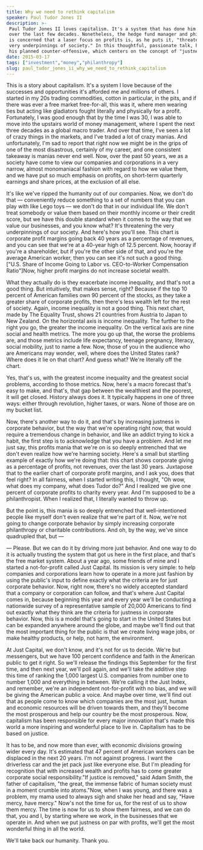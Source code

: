 ```yaml
---
title: Why we need to rethink capitalism
speaker: Paul Tudor Jones II
description: >-
 Paul Tudor Jones II loves capitalism. It's a system that has done him very well
 over the last few decades. Nonetheless, the hedge fund manager and philanthropist
 is concerned that a laser focus on profits is, as he puts it, "threatening the
 very underpinnings of society." In this thoughtful, passionate talk, he outlines
 his planned counter-offensive, which centers on the concept of "justness."
date: 2015-03-17
tags: ["investment","money","philanthropy"]
slug: paul_tudor_jones_ii_why_we_need_to_rethink_capitalism
---
```


This is a story about capitalism. It's a system I love because of the successes and
opportunities it's afforded me and millions of others. I started in my 20s trading
commodities, cotton in particular, in the pits, and if there was ever a free market
free-for-all, this was it, where men wearing ties but acting like gladiators fought
literally and physically for a profit. Fortunately, I was good enough that by the time I
was 30, I was able to move into the upstairs world of money management, where I spent the
next three decades as a global macro trader. And over that time, I've seen a lot of crazy
things in the markets, and I've traded a lot of crazy manias. And unfortunately, I'm sad
to report that right now we might be in the grips of one of the most disastrous,
certainly of my career, and one consistent takeaway is manias never end well. Now, over the
past 50 years, we as a society have come to view our companies and corporations in a very
narrow, almost monomaniacal fashion with regard to how we value them, and we have put so
much emphasis on profits, on short-term quarterly earnings and share prices, at the
exclusion of all else.

It's like we've ripped the humanity out of our companies. Now, we don't do that —
conveniently reduce something to a set of numbers that you can play with like Lego toys —
we don't do that in our individual life. We don't treat somebody or value them based on
their monthly income or their credit score, but we have this double standard when it
comes to the way that we value our businesses, and you know what? It's threatening the
very underpinnings of our society. And here's how you'll see. This chart is corporate
profit margins going back 40 years as a percentage of revenues, and you can see that we're
at a 40-year high of 12.5 percent. Now, hooray if you're a shareholder, but if you're the
other side of that, and you're the average American worker, then you can see it's not such
a good thing. ["U.S. Share of Income Going to Labor vs. CEO-to-Worker Compensation
Ratio"]Now, higher profit margins do not increase societal wealth.

What they actually do is they exacerbate income inequality, and that's not a good thing.
But intuitively, that makes sense, right? Because if the top 10 percent of American
families own 90 percent of the stocks, as they take a greater share of corporate profits,
then there's less wealth left for the rest of society. Again, income inequality is not a
good thing. This next chart, made by The Equality Trust, shows 21 countries from Austria
to Japan to New Zealand. On the horizontal axis is income inequality. The further to the
right you go, the greater the income inequality. On the vertical axis are nine social and
health metrics. The more you go up that, the worse the problems are, and those metrics
include life expectancy, teenage pregnancy, literacy, social mobility, just to name a few.
Now, those of you in the audience who are Americans may wonder, well, where does the
United States rank? Where does it lie on that chart? And guess what? We're literally off
the chart.

Yes, that's us, with the greatest income inequality and the greatest social problems,
according to those metrics. Now, here's a macro forecast that's easy to make, and that's,
that gap between the wealthiest and the poorest, it will get closed. History always does
it. It typically happens in one of three ways: either through revolution, higher taxes, or
wars. None of those are on my bucket list. 

Now, there's another way to do it, and that's by increasing justness in corporate
behavior, but the way that we're operating right now, that would require a tremendous
change in behavior, and like an addict trying to kick a habit, the first step is to
acknowledge that you have a problem. And let me just say, this profits mania that we're on
is so deeply entrenched that we don't even realize how we're harming society. Here's a
small but startling example of exactly how we're doing that: this chart shows corporate
giving as a percentage of profits, not revenues, over the last 30 years. Juxtapose that
to the earlier chart of corporate profit margins, and I ask you, does that feel right? In
all fairness, when I started writing this, I thought, "Oh wow, what does my company, what
does Tudor do?" And I realized we give one percent of corporate profits to charity every
year. And I'm supposed to be a philanthropist. When I realized that, I literally wanted to
throw up.

But the point is, this mania is so deeply entrenched that well-intentioned people like
myself don't even realize that we're part of it. Now, we're not going to change corporate
behavior by simply increasing corporate philanthropy or charitable contributions. And oh,
by the way, we've since quadrupled that, but — 

— Please. But we can do it by driving more just behavior. And one way to do it is actually
trusting the system that got us here in the first place, and that's the free market
system. About a year ago, some friends of mine and I started a not-for-profit called Just
Capital. Its mission is very simple: to help companies and corporations learn how to
operate in a more just fashion by using the public's input to define exactly what the
criteria are for just corporate behavior. Now, right now, there's no widely accepted
standard that a company or corporation can follow, and that's where Just Capital comes in,
because beginning this year and every year we'll be conducting a nationwide survey of a
representative sample of 20,000 Americans to find out exactly what they think are the
criteria for justness in corporate behavior. Now, this is a model that's going to start in
the United States but can be expanded anywhere around the globe, and maybe we'll find out
that the most important thing for the public is that we create living wage jobs, or make
healthy products, or help, not harm, the environment.

At Just Capital, we don't know, and it's not for us to decide. We're but messengers, but
we have 100 percent confidence and faith in the American public to get it right. So we'll
release the findings this September for the first time, and then next year, we'll poll
again, and we'll take the additive step this time of ranking the 1,000 largest U.S.
companies from number one to number 1,000 and everything in between. We're calling it the
Just Index, and remember, we're an independent not-for-profit with no bias, and we will be
giving the American public a voice. And maybe over time, we'll find out that as people
come to know which companies are the most just, human and economic resources will be
driven towards them, and they'll become the most prosperous and help our country be the
most prosperous. Now, capitalism has been responsible for every major innovation that's
made this world a more inspiring and wonderful place to live in. Capitalism has to be
based on justice.

It has to be, and now more than ever, with economic divisions growing wider every day.
It's estimated that 47 percent of American workers can be displaced in the next 20 years.
I'm not against progress. I want the driverless car and the jet pack just like everyone
else. But I'm pleading for recognition that with increased wealth and profits has to come
greater corporate social responsibility."If justice is removed," said Adam Smith, the
father of capitalism, "the great, the immense fabric of human society must in a moment
crumble into atoms."Now, when I was young, and there was a problem, my mama used to always
sigh and shake her head and say, "Have mercy, have mercy." Now's not the time for us, for
the rest of us to show them mercy. The time is now for us to show them fairness, and we
can do that, you and I, by starting where we work, in the businesses that we operate in.
And when we put justness on par with profits, we'll get the most wonderful thing in all
the world.

We'll take back our humanity. Thank you.

<!--
ad_duration=3.33
event="TED2015"
external_start_time=0
intro_duration=11.82
is_subtitle_required="False"
is_talk_featured="True"
language="en"
language_swap="False"
native_language="en"
number_of_related_talks=6
number_of_speakers=1
number_of_subtitled_videos=30
number_of_tags=3
number_of_talk_download_languages=30
number_of_talk_more_resources=0
number_of_talk_recommendations=0
number_of_talks_take_actions=0
post_ad_duration=0.83
published_timestamp="2015-04-16 15:07:54"
recording_date="2015-03-17"
speaker_description="Investor"
speaker_is_published=1
speaker_name="Paul Tudor Jones II"
talk_name="Why we need to rethink capitalism"
talks_tags=["investment","money","philanthropy"]
url_audio="https://download.ted.com/talks/PaulTudorJones_2015.mp3?apikey=acme-roadrunner"
url_photo_speaker="https://pe.tedcdn.com/images/ted/38db26ab59075ef91ba1eacb40a03d83542f3e95_254x191.jpg"
url_photo_talk="https://pe.tedcdn.com/images/ted/2d04974d2c22e1f1776febea2d66c1f4bd6d3c82_2880x1620.jpg"
url_webpage="https://www.ted.com/talks/paul_tudor_jones_ii_why_we_need_to_rethink_capitalism"
video_type_name="TED Stage Talk"
-->
